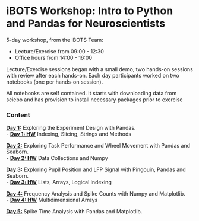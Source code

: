 # iBOTS Workshop: Intro to Python and Pandas for Neuroscientists

5-day workshop, from the iBOTS Team:
- Lecture/Exercise from 09:00 - 12:30
- Office hours from 14:00 - 16:00

Lecture/Exercise sessions began with a small demo, two hands-on sessions with review after each hands-on. Each day participants worked on two notebooks (one per hands-on session). 

All notebooks are self contained. It starts with downloading data from sciebo and has provision to install necessary packages prior to exercise

### Content

[**Day 1:**](day1) Exploring the Experiment Design with Pandas. <br>
    - [**Day 1: HW**](day1/homework/) Indexing, Slicing, Strings and Methods

[**Day 2:**](day2) Exploring Task Performance and Wheel Movement with Pandas and Seaborn. <br>
    - [**Day 2: HW**](day2/homework/) Data Collections and Numpy

[**Day 3:**](day3) Exploring Pupil Position and LFP Signal with Pingouin, Pandas and Seaborn. <br>
    - [**Day 3: HW**](day3/homework/) Lists, Arrays, Logical indexing

[**Day 4:**](day4) Frequency Analysis and Spike Counts with Numpy and Matplotlib. <br>
    - [**Day 4: HW**](day4/homework/) Multidimensional Arrays

[**Day 5:**](day5) Spike Time Analysis with Pandas and Matplotlib.

